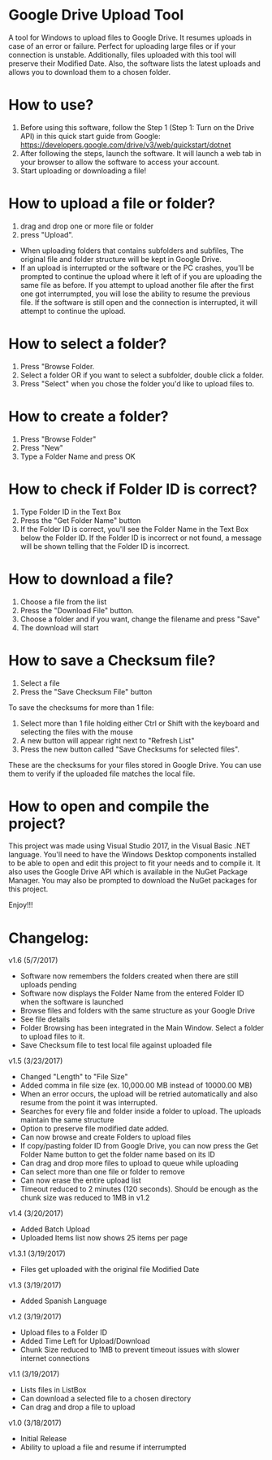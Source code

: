 # Google Drive Upload Tool
A tool for Windows to upload files to Google Drive. It resumes uploads in case of an error or failure. Perfect for uploading large files or if your connection is unstable. Additionally, files uploaded with this tool will preserve their Modified Date. Also, the software lists the latest uploads and allows you to download them to a chosen folder.

# How to use?
1. Before using this software, follow the Step 1 (Step 1: Turn on the Drive API) in this quick start guide from Google: https://developers.google.com/drive/v3/web/quickstart/dotnet
2. After following the steps, launch the software. It will launch a web tab in your browser to allow the software to access your account.
3. Start uploading or downloading a file!

# How to upload a file or folder?
1. drag and drop one or more file or folder
2. press "Upload". 

* When uploading folders that contains subfolders and subfiles, The original file and folder structure will be kept in Google Drive.
* If an upload is interrupted or the software or the PC crashes, you'll be prompted to continue the upload where it left of if you are uploading the same file as before. If you attempt to upload another file after the first one got interrumpted, you will lose the ability to resume the previous file. If the software is still open and the connection is interrupted, it will attempt to continue the upload.

# How to select a folder?
1. Press "Browse Folder.
2. Select a folder OR if you want to select a subfolder, double click a folder.
3. Press "Select" when you chose the folder you'd like to upload files to.

# How to create a folder?
1. Press "Browse Folder"
2. Press "New"
3. Type a Folder Name and press OK

# How to check if Folder ID is correct?
1. Type Folder ID in the Text Box
2. Press the "Get Folder Name" button
3. If the Folder ID is correct, you'll see the Folder Name in the Text Box below the Folder ID. If the Folder ID is incorrect or not found, a message will be shown telling that the Folder ID is incorrect.

# How to download a file?
1. Choose a file from the list
2. Press the "Download File" button.
3. Choose a folder and if you want, change the filename and press "Save"
4. The download will start

# How to save a Checksum file?
1. Select a file
2. Press the "Save Checksum File" button

To save the checksums for more than 1 file:
1. Select more than 1 file holding either Ctrl or Shift with the keyboard and selecting the files with the mouse
2. A new button will appear right next to "Refresh List"
3. Press the new button called "Save Checksums for selected files".

These are the checksums for your files stored in Google Drive. You can use them to verify if the uploaded file matches the local file.

# How to open and compile the project?
This project was made using Visual Studio 2017, in the Visual Basic .NET language. You'll need to have the Windows Desktop components installed to be able to open and edit this project to fit your needs and to compile it. It also uses the Google Drive API which is available in the NuGet Package Manager. You may also be prompted to download the NuGet packages for this project.

Enjoy!!!

# Changelog:
v1.6 (5/7/2017)
- Software now remembers the folders created when there are still uploads pending
- Software now displays the Folder Name from the entered Folder ID when the software is launched
- Browse files and folders with the same structure as your Google Drive
- See file details
- Folder Browsing has been integrated in the Main Window. Select a folder to upload files to it.
- Save Checksum file to test local file against uploaded file

v1.5 (3/23/2017)
- Changed "Length" to "File Size"
- Added comma in file size (ex. 10,000.00 MB instead of 10000.00 MB)
- When an error occurs, the upload will be retried automatically and also resume from the point it was interrupted.
- Searches for every file and folder inside a folder to upload. The uploads maintain the same structure
- Option to preserve file modified date added.
- Can now browse and create Folders to upload files
- If copy/pasting folder ID from Google Drive, you can now press the Get Folder Name button to get the folder name based on its ID
- Can drag and drop more files to upload to queue while uploading
- Can select more than one file or folder to remove
- Can now erase the entire upload list
- Timeout reduced to 2 minutes (120 seconds). Should be enough as the chunk size was reduced to 1MB in v1.2

v1.4 (3/20/2017)
- Added Batch Upload
- Uploaded Items list now shows 25 items per page

v1.3.1 (3/19/2017)
- Files get uploaded with the original file Modified Date

v1.3 (3/19/2017)
- Added Spanish Language

v1.2 (3/19/2017)
- Upload files to a Folder ID
- Added Time Left for Upload/Download
- Chunk Size reduced to 1MB to prevent timeout issues with slower internet connections

v1.1 (3/19/2017)
- Lists files in ListBox
- Can download a selected file to a chosen directory
- Can drag and drop a file to upload

v1.0 (3/18/2017)
- Initial Release
- Ability to upload a file and resume if interrumpted
